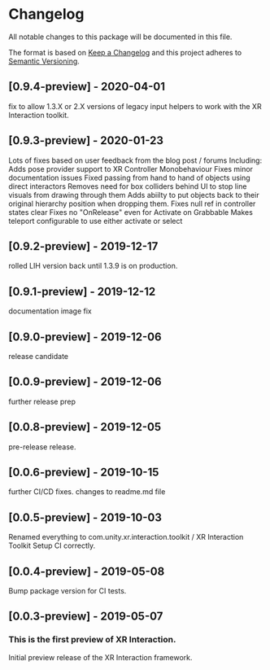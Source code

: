 # Changelog
All notable changes to this package will be documented in this file.

The format is based on [Keep a Changelog](http://keepachangelog.com/en/1.0.0/)
and this project adheres to [Semantic Versioning](http://semver.org/spec/v2.0.0.html).

## [0.9.4-preview] - 2020-04-01
fix to allow 1.3.X or 2.X versions of legacy input helpers to work with the XR Interaction toolkit. 

## [0.9.3-preview] - 2020-01-23
Lots of fixes based on user feedback from the blog post / forums
Including:
Adds pose provider support to XR Controller Monobehaviour
Fixes minor documentation issues
Fixed passing from hand to hand of objects using direct interactors
Removes need for box colliders behind UI to stop line visuals from drawing through them
Adds abiilty to put objects back to their original hierarchy position when dropping them.
Fixes null ref in controller states clear
Fixes no "OnRelease" even for Activate on Grabbable
Makes teleport configurable to use either activate or select


## [0.9.2-preview] - 2019-12-17
rolled LIH version back until 1.3.9 is on production.

## [0.9.1-preview] - 2019-12-12
documentation image fix

## [0.9.0-preview] - 2019-12-06
release candidate

## [0.0.9-preview] - 2019-12-06

further release prep

## [0.0.8-preview] - 2019-12-05

pre-release release.

## [0.0.6-preview] - 2019-10-15

further CI/CD fixes.
changes to readme.md file

## [0.0.5-preview] - 2019-10-03

Renamed everything to com.unity.xr.interaction.toolkit / XR Interaction Toolkit
Setup CI correctly.

## [0.0.4-preview] - 2019-05-08

Bump package version for CI tests.

## [0.0.3-preview] - 2019-05-07

### This is the first preview of XR Interaction.

Initial preview release of the XR Interaction framework.
